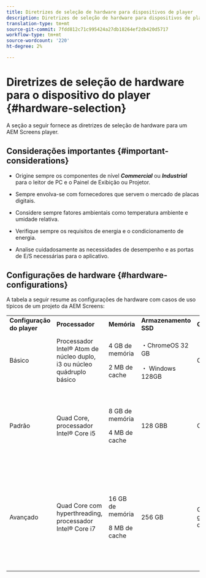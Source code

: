 ```yaml
---
title: Diretrizes de seleção de hardware para dispositivos de player
description: Diretrizes de seleção de hardware para dispositivos de player
translation-type: tm+mt
source-git-commit: 7fdd812c71c995424a27db18264ef2db420d5717
workflow-type: tm+mt
source-wordcount: '220'
ht-degree: 2%

---
```



# Diretrizes de seleção de hardware para o dispositivo do player {#hardware-selection}

A seção a seguir fornece as diretrizes de seleção de hardware para um AEM Screens player.

## Considerações importantes {#important-considerations}

* Origine sempre os componentes de nível ***Commercial*** ou ***Industrial*** para o leitor de PC e o Painel de Exibição ou Projetor.

* Sempre envolva-se com fornecedores que servem o mercado de placas digitais.
* Considere sempre fatores ambientais como temperatura ambiente e umidade relativa.
* Verifique sempre os requisitos de energia e o condicionamento de energia.
* Analise cuidadosamente as necessidades de desempenho e as portas de E/S necessárias para o aplicativo.

## Configurações de hardware {#hardware-configurations}

A tabela a seguir resume as configurações de hardware com casos de uso típicos de um projeto da AEM Screens:

<table>
 <tbody>
  <tr>
   <tr>
   <td><strong>Configuração do player</strong></td>
   <td><strong>Processador</strong></td>
   <td><strong>Memória</strong></td>
   <td><strong>Armazenamento SSD</strong></td>
   <td><strong>GPU</strong></td>
   <td><strong>Exibir</strong></td>
   <td><strong>E/S</strong></td>
   <td><strong>Casos de uso típicos</strong></td>
  </tr>
  <tr>
   <td>Básico</td>
   <td>Processador Intel® Atom de núcleo duplo, i3 ou núcleo quádruplo básico</td>
   <td><p>4 GB de memória</p> <p>2 MB de cache</p> </td>
   <td><p>・ChromeOS 32 GB</p> <p>・ Windows 128GB</p> </td>
   <td>OnBoard</td>
   <td>1920x1080</td>
   <td>DVI,<br /> Ethernet / sem fio,<br /> 2xUSB</td>
   <td>
    <ul>
     <li>Looping padrão em tela cheia<br /> </li>
     <li>Partilha de Dia</li>
    </ul> </td>
  </tr>
  <tr>
   <td>Padrão</td>
   <td>Quad Core, processador Intel® Core i5</td>
   <td><p>8 GB de memória</p> <p>4 MB de cache</p> </td>
   <td>128 GBB</td>
   <td>OnBoard</td>
   <td>3840 x 2160 (4 K)</td>
   <td>DVI, HDMI<br /> Ethernet / Wireless,<br /> 2xUSB</td>
   <td>
    <ul>
     <li>Conteúdo dinâmico de origem única</li>
     <li>Interativo simples</li>
     <li>1-3 Layouts de zona</li>
    </ul> </td>
  </tr>
  <tr>
   <td>Avançado </td>
   <td>Quad Core com hyperthreading, processador Intel® Core i7</td>
   <td><p>16 GB de memória</p> <p>8 MB de cache</p> </td>
   <td>256 GB</td>
   <td>GPU de gráficos dedicados</td>
   <td>3840 x 2160 (4 K)</td>
   <td>DVI, HDMI<br /> Ethernet / Wireless,<br /> 4xUSB</td>
   <td>
    <ul>
     <li>4 ou mais zonas de conteúdo, reprodução de vídeo simultâneo</li>
     <li>Multipáginas interativas</li>
     <li>Acionadores de dados de várias fontes</li>
    </ul> </td>
  </tr>
 </tbody>
</table>
